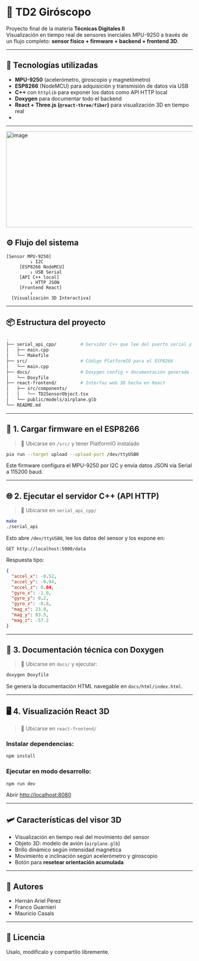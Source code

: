 # 🎯 TD2 Giróscopo

Proyecto final de la materia **Técnicas Digitales II**  
Visualización en tiempo real de sensores inerciales MPU-9250 a través de un flujo completo: **sensor físico + firmware + backend + frontend 3D**.

---

## 🧩 Tecnologías utilizadas

- **MPU-9250** (acelerómetro, giroscopio y magnetómetro)
- **ESP8266** (NodeMCU) para adquisición y transmisión de datos vía USB
- **C++** con `httplib` para exponer los datos como API HTTP local
- **Doxygen** para documentar todo el backend
- **React + Three.js (`@react-three/fiber`)** para visualización 3D en tiempo real
- 
---

<img width="924" height="259" alt="image" src="https://github.com/user-attachments/assets/359f120f-014d-441d-b370-b6d1e0c59d56" />



## ⚙️ Flujo del sistema

```text
[Sensor MPU-9250]
         ↓ I2C
     [ESP8266 NodeMCU]
         ↓ USB Serial
     [API C++ local]
         ↓ HTTP JSON
     [Frontend React]
         ↓
  [Visualización 3D Interactiva]
```

---

## 📦 Estructura del proyecto

```bash
.
├── serial_api_cpp/         # Servidor C++ que lee del puerto serial y expone la API HTTP
│   ├── main.cpp
│   └── Makefile
├── src/                    # Código PlatformIO para el ESP8266
│   └── main.cpp
├── docs/                   # Doxygen config + documentación generada
│   └── Doxyfile
├── react-frontend/         # Interfaz web 3D hecha en React
│   ├── src/components/
│   │   └── TD2SensorObject.tsx
│   └── public/models/airplane.glb
└── README.md
```

---

## 🔌 1. Cargar firmware en el ESP8266

> 📍 Ubicarse en `/src/` y tener PlatformIO instalado

```bash
pio run --target upload --upload-port /dev/ttyUSB0
```

Este firmware configura el MPU-9250 por I2C y envía datos JSON vía Serial a 115200 baud.

---

## 🌐 2. Ejecutar el servidor C++ (API HTTP)

> 📍 Ubicarse en `serial_api_cpp/`

```bash
make
./serial_api
```

Esto abre `/dev/ttyUSB0`, lee los datos del sensor y los expone en:

```http
GET http://localhost:5000/data
```

Respuesta tipo:
```json
{
  "accel_x": -0.52,
  "accel_y": -0.94,
  "accel_z": 0.04,
  "gyro_x": -1.0,
  "gyro_y": 0.2,
  "gyro_z": -0.8,
  "mag_x": 23.0,
  "mag_y": 83.5,
  "mag_z": -57.2
}
```

---

## 📘 3. Documentación técnica con Doxygen

> 📍 Ubicarse en `docs/` y ejecutar:

```bash
doxygen Doxyfile
```

Se genera la documentación HTML navegable en `docs/html/index.html`.

---

## 🖥️ 4. Visualización React 3D

> 📍 Ubicarse en `react-frontend/`

### Instalar dependencias:

```bash
npm install
```

### Ejecutar en modo desarrollo:

```bash
npm run dev
```

Abrir [http://localhost:8080](http://localhost:8080)

---

## 🛩️ Características del visor 3D

- Visualización en tiempo real del movimiento del sensor
- Objeto 3D: modelo de avión (`airplane.glb`)
- Brillo dinámico según intensidad magnética
- Movimiento e inclinación según acelerómetro y giroscopio
- Botón para **resetear orientación acumulada**

---

## 🧠 Autores

- Hernán Ariel Pérez  
- Franco Guarnieri  
- Mauricio Casals  

---

## 📜 Licencia

Usalo, modificalo y compartilo libremente.
